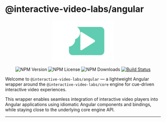 # @interactive-video-labs/angular

<p align="center">
  <img src="https://raw.githubusercontent.com/interactive-video-labs/docs/main/logo.svg" width="200px" alt="Interactive Video Labs Logo" />
</p>

<p align="center">
  <img src="https://img.shields.io/npm/v/@interactive-video-labs/angular" alt="NPM Version" />
  <img src="https://img.shields.io/npm/l/@interactive-video-labs/angular" alt="NPM License" />
  <img src="https://img.shields.io/npm/dm/@interactive-video-labs/angular?style=flat-square" alt="NPM Downloads" />
  <a href="https://github.com/interactive-video-labs/interactive-video-angular-wrapper/actions">
    <img src="https://github.com/interactive-video-labs/interactive-video-angular-wrapper/actions/workflows/release.yml/badge.svg" alt="Build Status" />
  </a>
</p>

Welcome to `@interactive-video-labs/angular` — a lightweight Angular wrapper around the `@interactive-video-labs/core` engine for cue-driven interactive video experiences.

This wrapper enables seamless integration of interactive video players into Angular applications using idiomatic Angular components and bindings, while staying close to the underlying core engine API.

---
